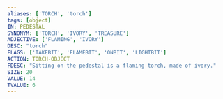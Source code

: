 ```yaml
---
aliases: ['TORCH', 'torch']
tags: [object]
IN: PEDESTAL
SYNONYM: ['TORCH', 'IVORY', 'TREASURE']
ADJECTIVE: ['FLAMING', 'IVORY']
DESC: "torch"
FLAGS: ['TAKEBIT', 'FLAMEBIT', 'ONBIT', 'LIGHTBIT']
ACTION: TORCH-OBJECT
FDESC: "Sitting on the pedestal is a flaming torch, made of ivory."
SIZE: 20
VALUE: 14
TVALUE: 6
---
```

